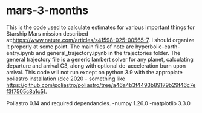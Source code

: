 # mars-3-months
This is the code used to calculate estimates for various important things for Starship Mars mission described at:https://www.nature.com/articles/s41598-025-00565-7. I should organize it properly at some point. The main files of note are hyperbolic-earth-entry.ipynb and general_trajectory.ipynb in the trajectories folder. The general trajectory file is a generic lambert solver for any planet, calculating departure and arrival C3, along with optional de-acceleration burn upon arrival. This code will not run except on python 3.9 with the appropiate poliastro installation (dec 2020 - something like https://github.com/poliastro/poliastro/tree/a46a4b3f4493b89179b29f46c7ef3f7505c8a1c5). 

Poliastro 0.14 and required dependancies. 
-numpy 1.26.0
-matplotlib 3.3.0

